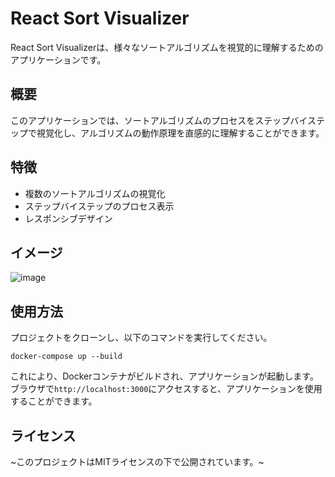# React Sort Visualizer

React Sort Visualizerは、様々なソートアルゴリズムを視覚的に理解するためのアプリケーションです。

## 概要

このアプリケーションでは、ソートアルゴリズムのプロセスをステップバイステップで視覚化し、アルゴリズムの動作原理を直感的に理解することができます。

## 特徴

- 複数のソートアルゴリズムの視覚化
- ステップバイステップのプロセス表示
- レスポンシブデザイン

## イメージ

![image](https://github.com/0oYujio0/react-sort-visualizer/assets/29910233/b2415ca9-7fa8-4f80-bc3f-3ab98a7b97d7)

## 使用方法

プロジェクトをクローンし、以下のコマンドを実行してください。

```
docker-compose up --build
```

これにより、Dockerコンテナがビルドされ、アプリケーションが起動します。ブラウザで`http://localhost:3000`にアクセスすると、アプリケーションを使用することができます。

## ライセンス

~このプロジェクトはMITライセンスの下で公開されています。~
